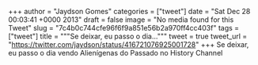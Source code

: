 
+++
author = "Jaydson Gomes"
categories = ["tweet"]
date = "Sat Dec 28 00:03:41 +0000 2013"
draft = false
image = "No media found for this Tweet"
slug = "7c4b0c744cfe96f6f9a851e56b2a970ff4cc403f"
tags = ["tweet"]
title = """Se deixar, eu passo o dia..."""
tweet = true
tweet_url = "https://twitter.com/jaydson/status/416721076925001728"
+++
Se deixar, eu passo o dia vendo Alienígenas do Passado no History Channel
